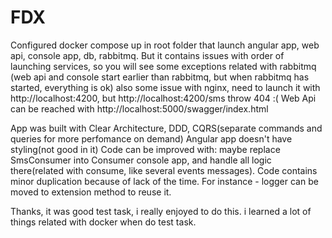 # FDX

Configured docker compose up in root folder that launch angular app, web api, console app, db, rabbitmq.
But it contains issues with order of launching services, so you will see some exceptions related with rabbitmq
(web api and console start earlier than rabbitmq, but when rabbitmq has started, everything is ok)
also some issue with nginx, need to launch it with http://localhost:4200, but http://localhost:4200/sms throw 404 :(
Web Api can be reached with http://localhost:5000/swagger/index.html

App was built with Clear Architecture, DDD, CQRS(separate commands and queries for more perfomance on demand)
Angular app doesn't have styling(not good in it)
Code can be improved with: maybe replace SmsConsumer into Consumer console app, and handle all logic there(related with consume, like several events messages). 
Code contains minor duplication because of lack of the time. For instance - logger can be moved to extension method to reuse it.

Thanks, it was good test task, i really enjoyed to do this. i learned a lot of things related with docker when do test task.
